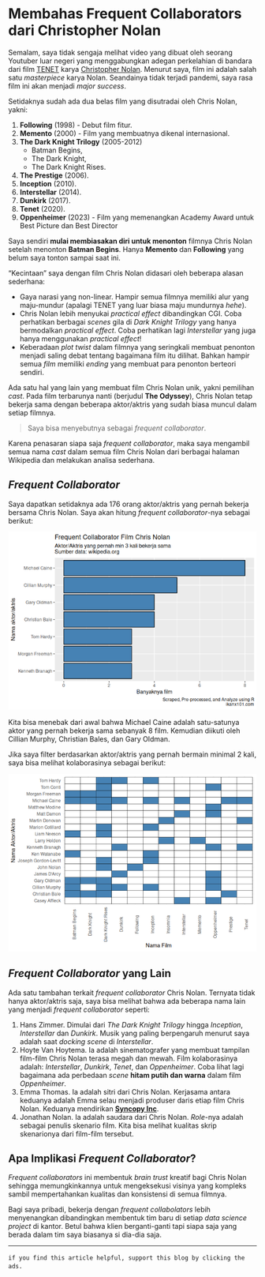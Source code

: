 # Membahas Frequent Collaborators dari Christopher Nolan


Semalam, saya tidak sengaja melihat video yang dibuat oleh seorang
Youtuber luar negeri yang menggabungkan adegan perkelahian di bandara
dari film [TENET](https://en.wikipedia.org/wiki/Tenet_(film)) karya
[Christopher Nolan](https://en.wikipedia.org/wiki/Christopher_Nolan).
Menurut saya, film ini adalah salah satu *masterpiece* karya Nolan.
Seandainya tidak terjadi pandemi, saya rasa film ini akan menjadi *major
success*.

Setidaknya sudah ada dua belas film yang disutradai oleh Chris Nolan,
yakni:

1.  **Following** (1998) - Debut film fitur.
2.  **Memento** (2000) - Film yang membuatnya dikenal internasional.
3.  **The Dark Knight Trilogy** (2005-2012)
    - Batman Begins,
    - The Dark Knight,
    - The Dark Knight Rises.
4.  **The Prestige** (2006).
5.  **Inception** (2010).
6.  **Interstellar** (2014).
7.  **Dunkirk** (2017).
8.  **Tenet** (2020).
9.  **Oppenheimer** (2023) - Film yang memenangkan Academy Award untuk
    Best Picture dan Best Director

Saya sendiri **mulai membiasakan diri untuk menonton** filmnya Chris
Nolan setelah menonton **Batman Begins**. Hanya **Memento** dan
**Following** yang belum saya tonton sampai saat ini.

“Kecintaan” saya dengan film Chris Nolan didasari oleh beberapa alasan
sederhana:

- Gaya narasi yang non-linear. Hampir semua filmnya memiliki alur yang
  maju-mundur (apalagi TENET yang luar biasa maju mundurnya *hehe*).
- Chris Nolan lebih menyukai *practical effect* dibandingkan CGI. Coba
  perhatikan berbagai *scenes* gila di *Dark Knight Trilogy* yang hanya
  bermodalkan *practical effect*. Coba perhatikan lagi *Interstellar*
  yang juga hanya menggunakan *practical effect*!
- Keberadaan *plot twist* dalam filmnya yang seringkali membuat penonton
  menjadi saling debat tentang bagaimana film itu dilihat. Bahkan hampir
  semua *film* memiliki *ending* yang membuat para penonton berteori
  sendiri.

Ada satu hal yang lain yang membuat film Chris Nolan unik, yakni
pemilihan *cast*. Pada film terbarunya nanti (berjudul **The Odyssey**),
Chris Nolan tetap bekerja sama dengan beberapa aktor/aktris yang sudah
biasa muncul dalam setiap filmnya.

> Saya bisa menyebutnya sebagai *frequent collaborator*.

Karena penasaran siapa saja *frequent collaborator*, maka saya mengambil
semua nama *cast* dalam semua film Chris Nolan dari berbagai halaman
Wikipedia dan melakukan analisa sederhana.

## *Frequent Collaborator*

Saya dapatkan setidaknya ada 176 orang aktor/aktris yang pernah bekerja
bersama Chris Nolan. Saya akan hitung *frequent collaborator*-nya
sebagai berikut:

![](Draft_files/figure-commonmark/unnamed-chunk-2-1.png)

Kita bisa menebak dari awal bahwa Michael Caine adalah satu-satunya
aktor yang pernah bekerja sama sebanyak 8 film. Kemudian diikuti oleh
Cillian Murphy, Christian Bales, dan Gary Oldman.

Jika saya filter berdasarkan aktor/aktris yang pernah bermain minimal 2
kali, saya bisa melihat kolaborasinya sebagai berikut:

![](Draft_files/figure-commonmark/unnamed-chunk-3-1.png)

## *Frequent Collaborator* yang Lain

Ada satu tambahan terkait *frequent collaborator* Chris Nolan. Ternyata
tidak hanya aktor/aktris saja, saya bisa melihat bahwa ada beberapa nama
lain yang menjadi *frequent collaborator* seperti:

1.  Hans Zimmer. Dimulai dari *The Dark Knight Trilogy* hingga
    *Inception*, *Interstellar* dan *Dunkirk*. Musik yang paling
    berpengaruh menurut saya adalah saat *docking scene* di
    *Interstellar*.
2.  Hoyte Van Hoytema. Ia adalah sinematografer yang membuat tampilan
    film-film Chris Nolan terasa megah dan mewah. Film kolaborasinya
    adalah: *Interstellar*, *Dunkirk*, *Tenet*, dan *Oppenheimer*. Coba
    lihat lagi bagaimana ada perbedaan *scene* **hitam putih dan warna**
    dalam film *Oppenheimer*.
3.  Emma Thomas. Ia adalah sitri dari Chris Nolan. Kerjasama antara
    keduanya adalah Emma selau menjadi produser daris etiap film Chris
    Nolan. Keduanya mendirikan [**Syncopy
    Inc**](https://en.wikipedia.org/wiki/Syncopy_Inc.).
4.  Jonathan Nolan. Ia adalah saudara dari Chris Nolan. *Role*-nya
    adalah sebagai penulis skenario film. Kita bisa melihat kualitas
    skrip skenarionya dari film-film tersebut.

## Apa Implikasi *Frequent Collaborator*?

*Frequent collaborators* ini membentuk *brain trust* kreatif bagi Chris
Nolan sehingga memungkinkannya untuk mengeksekusi visinya yang kompleks
sambil mempertahankan kualitas dan konsistensi di semua filmnya.

Bagi saya pribadi, bekerja dengan *frequent collabolators* lebih
menyenangkan dibandingkan membentuk tim baru di setiap *data science
project* di kantor. Betul bahwa klien berganti-ganti tapi siapa saja
yang berada dalam tim saya biasanya si dia-dia saja.

------------------------------------------------------------------------

`if you find this article helpful, support this blog by clicking the ads.`
